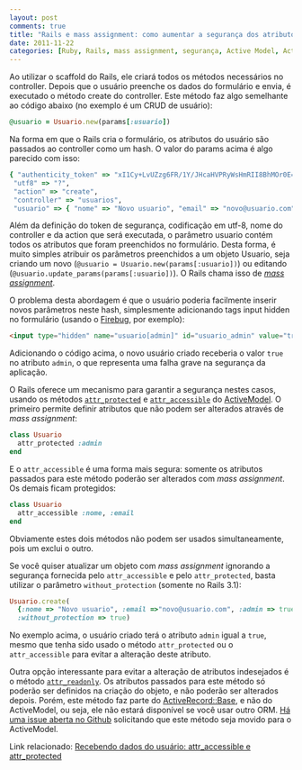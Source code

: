 ```yaml
---
layout: post
comments: true
title: "Rails e mass assignment: como aumentar a segurança dos atributos"
date: 2011-11-22
categories: [Ruby, Rails, mass assignment, segurança, Active Model, Active Record]
---
```

Ao utilizar o scaffold do Rails, ele criará todos os métodos necessários no controller. Depois que o usuário preenche os dados do formulário e envia, é executado o método create do controller. Este método faz algo semelhante ao código abaixo (no exemplo é um CRUD de usuário):

```ruby
@usuario = Usuario.new(params[:usuario])
```

Na forma em que o Rails cria o formulário, os atributos do usuário são passados ao controller como um hash. O valor do params acima é algo parecido com isso:

```ruby
{ "authenticity_token" => "xI1Cy+LvUZzg6FR/1Y/JHcaHVPRyWsHmRII8BhMOr0E=",
 "utf8" => "?",
 "action" => "create",
 "controller" => "usuarios",
 "usuario" => { "nome" => "Novo usuario", "email" => "novo@usuario.com" } }
```

Além da definição do token de segurança, codificação em utf-8, nome do controller e da action que será executada, o parâmetro usuario contém todos os atributos que foram preenchidos no formulário. Desta forma, é muito simples atribuir os parâmetros preenchidos a um objeto Usuario, seja criando um novo (`@usuario = Usuario.new(params[:usuario])`) ou editando (`@usuario.update_params(params[:usuario])`). O Rails chama isso de [_mass assignment_](http://guides.rubyonrails.org/security.html#mass-assignment).

O problema desta abordagem é que o usuário poderia facilmente inserir novos parâmetros neste hash, simplesmente adicionando tags input hidden no formulário (usando o [Firebug](http://getfirebug.com/), por exemplo):

```html
<input type="hidden" name="usuario[admin]" id="usuario_admin" value="true" />
```

Adicionando o código acima, o novo usuário criado receberia o valor `true` no atributo `admin`, o que representa uma falha grave na segurança da aplicação.

O Rails oferece um mecanismo para garantir a segurança nestes casos, usando os métodos [`attr_protected`](http://apidock.com/rails/ActiveModel/MassAssignmentSecurity/ClassMethods/attr_protected) e [`attr_accessible`](http://apidock.com/rails/ActiveModel/MassAssignmentSecurity/ClassMethods/attr_accessible) do [ActiveModel](http://apidock.com/rails/ActiveModel). O primeiro permite definir atributos que não podem ser alterados através de _mass assignment_:

```ruby
class Usuario
  attr_protected :admin
end
```

E o `attr_accessible` é uma forma mais segura: somente os atributos passados para este método poderão ser alterados com _mass assignment_. Os demais ficam protegidos:

```ruby
class Usuario
  attr_accessible :nome, :email
end
```

Obviamente estes dois métodos não podem ser usados simultaneamente, pois um exclui o outro.

Se você quiser atualizar um objeto com _mass assignment_ ignorando a segurança fornecida pelo `attr_accessible` e pelo `attr_protected`, basta utilizar o parâmetro `without_protection` (somente no Rails 3.1):

```ruby
Usuario.create(
  {:nome => "Novo usuario", :email =>"novo@usuario.com", :admin => true},
  :without_protection => true)
```

No exemplo acima, o usuário criado terá o atributo `admin` igual a `true`, mesmo que tenha sido usado o método `attr_protected` ou o `attr_accessible` para evitar a alteração deste atributo.

Outra opção interessante para evitar a alteração de atributos indesejados é o método [`attr_readonly`](http://apidock.com/rails/ActiveRecord/Base/attr_readonly/class). Os atributos passados para este método só poderão ser definidos na criação do objeto, e não poderão ser alterados depois. Porém, este método faz parte do [ActiveRecord::Base](http://apidock.com/rails/ActiveRecord/Base), e não do ActiveModel, ou seja, ele não estará disponível se você usar outro ORM. [Há uma issue aberta no Github](https://github.com/rails/rails/issues/3376) solicitando que este método seja movido para o ActiveModel.

Link relacionado: [Recebendo dados do usuário: attr\_accessible e attr\_protected](http://simplesideias.com.br/recebendo-dados-do-usuario-attr_accessible-e-attr_protected/)
